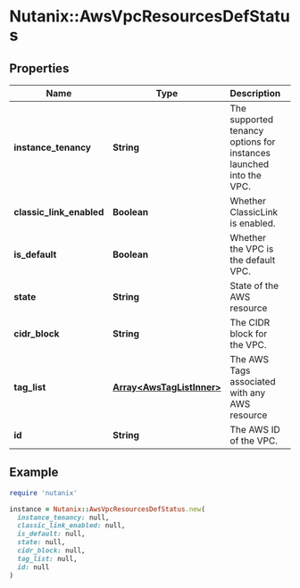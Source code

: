# Nutanix::AwsVpcResourcesDefStatus

## Properties

| Name | Type | Description | Notes |
| ---- | ---- | ----------- | ----- |
| **instance_tenancy** | **String** | The supported tenancy options for instances launched into the VPC.  | [optional] |
| **classic_link_enabled** | **Boolean** | Whether ClassicLink is enabled. | [optional] |
| **is_default** | **Boolean** | Whether the VPC is the default VPC. | [optional] |
| **state** | **String** | State of the AWS resource | [optional] |
| **cidr_block** | **String** | The CIDR block for the VPC. | [optional] |
| **tag_list** | [**Array&lt;AwsTagListInner&gt;**](AwsTagListInner.md) | The AWS Tags associated with any AWS resource | [optional] |
| **id** | **String** | The AWS ID of the VPC. | [optional] |

## Example

```ruby
require 'nutanix'

instance = Nutanix::AwsVpcResourcesDefStatus.new(
  instance_tenancy: null,
  classic_link_enabled: null,
  is_default: null,
  state: null,
  cidr_block: null,
  tag_list: null,
  id: null
)
```

